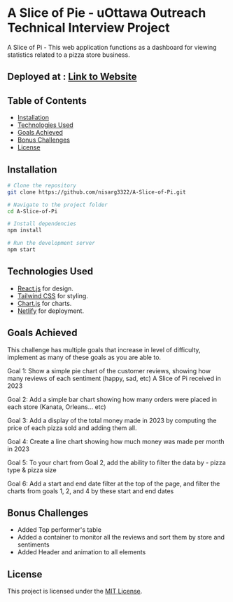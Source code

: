 # A Slice of Pie - uOttawa Outreach Technical Interview Project

A Slice of Pi - This web application functions as a dashboard for viewing statistics related to a pizza store business.

## Deployed at : [Link to Website](https://resplendent-jelly-a47002.netlify.app/)

## Table of Contents

- [Installation](#installation)
- [Technologies Used](#technologies-used)
- [Goals Achieved](#goals-achieved)
- [Bonus Challenges](#bonus-challenges)
- [License](#license)

## Installation

```bash
# Clone the repository
git clone https://github.com/nisarg3322/A-Slice-of-Pi.git

# Navigate to the project folder
cd A-Slice-of-Pi

# Install dependencies
npm install

# Run the development server
npm start
```

## Technologies Used

- [React.js](https://react.dev/) for design.
- [Tailwind CSS](https://tailwindcss.com/) for styling.
- [Chart.js](https://www.chartjs.org/) for charts.
- [Netlify](https://app.netlify.com/) for deployment.

## Goals Achieved

This challenge has multiple goals that increase in level of difficulty, implement as many of these goals as you are able to.

Goal 1: Show a simple pie chart of the customer reviews, showing how many reviews of each sentiment (happy, sad, etc) A Slice of Pi received in 2023

Goal 2: Add a simple bar chart showing how many orders were placed in each store (Kanata, Orleans... etc)

Goal 3: Add a display of the total money made in 2023 by computing the price of each pizza sold and adding them all.

Goal 4: Create a line chart showing how much money was made per month in 2023

Goal 5: To your chart from Goal 2, add the ability to filter the data by  - pizza type & pizza size

Goal 6: Add a start and end date filter at the top of the page, and filter the charts from goals 1, 2, and 4 by these start and end dates

## Bonus Challenges

- Added Top performer's table
- Added a container to monitor all the reviews and sort them by store and sentiments
- Added Header and animation to all elements

## License

This project is licensed under the [MIT License](LICENSE).
